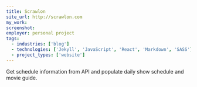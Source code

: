 ```yaml
---
title: Scrawlon
site_url: http://scrawlon.com
my_work:
screenshot:
employer: personal project
tags:
  - industries: ['blog']
  - technologies: ['Jekyll', 'JavaScript', 'React', 'Markdown', 'SASS']
  - project_types: ['website']
---
```


Get schedule information from API and populate daily show schedule and movie guide.
